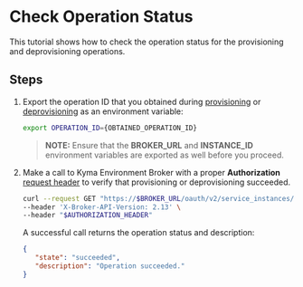 # Check Operation Status

This tutorial shows how to check the operation status for the provisioning and deprovisioning operations.

## Steps

1. Export the operation ID that you obtained during [provisioning](05-10-provisioning-kyma-environment.md) or [deprovisioning](05-20-deprovisioning-kyma-environment.md) as an environment variable:

   ```bash
   export OPERATION_ID={OBTAINED_OPERATION_ID}
   ```

   > **NOTE:** Ensure that the **BROKER_URL** and **INSTANCE_ID** environment variables are exported as well before you proceed.

2. Make a call to Kyma Environment Broker with a proper **Authorization** [request header](../contributor/01-10-authorization.md) to verify that provisioning or deprovisioning succeeded.

   ```bash
   curl --request GET "https://$BROKER_URL/oauth/v2/service_instances/$INSTANCE_ID/last_operation?operation=$OPERATION_ID&service_id=47c9dcbf-ff30-448e-ab36-d3bad66ba281" \
   --header 'X-Broker-API-Version: 2.13' \
   --header "$AUTHORIZATION_HEADER"
   ```

   A successful call returns the operation status and description:

      ```json
      {
         "state": "succeeded",
         "description": "Operation succeeded."
      }
      ```
